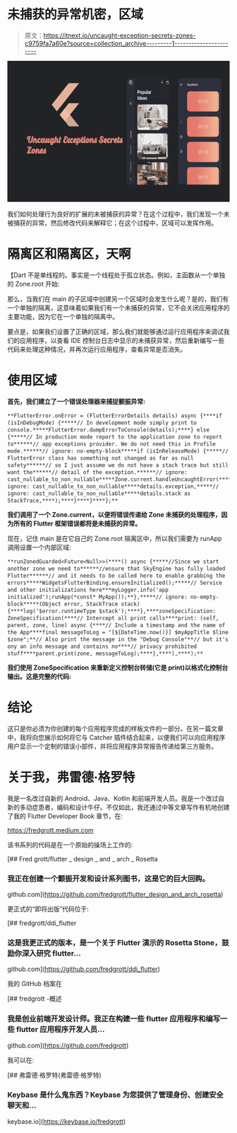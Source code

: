 # 未捕获的异常机密，区域

> 原文：<https://itnext.io/uncaught-exception-secrets-zones-c9759fa7a60e?source=collection_archive---------1----------------------->

![](img/c7a7efd80219999ad91bb4b2eac006ad.png)

我们如何处理行为良好的扩展的未被捕获的异常？在这个过程中，我们发现一个未被捕获的异常，然后修改代码来解释它；在这个过程中，区域可以发挥作用。

# **隔离区和隔离区，天啊**

【Dart 不是单线程的。事实是一个线程处于孤立状态。例如，主函数从一个单独的 Zone.root 开始:

那么，当我们在 main 的子区域中创建另一个区域时会发生什么呢？是的，我们有一个单独的隔离，这意味着如果我们有一个未捕获的异常，它不会关闭应用程序的主要功能，因为它在一个单独的隔离中。

要点是，如果我们设置了正确的区域，那么我们就能够通过运行应用程序来调试我们的应用程序，以查看 IDE 控制台日志中显示的未捕获异常，然后重新编写一些代码来处理这种情况，并再次运行应用程序，查看异常是否消失。

# **使用区域**

**首先，我们建立了一个错误处理器来捕捉颤振异常:**

```
**FlutterError.onError = (FlutterErrorDetails details) async {****if (isInDebugMode) {*****// In development mode simply print to console.*****FlutterError.dumpErrorToConsole(details);****} else {*****// In production mode report to the application zone to report to******// app exceptions provider. We do not need this in Profile mode.******// ignore: no-empty-block*****if (isInReleaseMode) {*****// FlutterError class has something not changed as far as null safety******// so I just assume we do not have a stack trace but still want the******// detail of the exception.******// ignore: cast_nullable_to_non_nullable*****Zone.current.handleUncaughtError(*****// ignore: cast_nullable_to_non_nullable*****details.exception,*****// ignore: cast_nullable_to_non_nullable*****details.stack as StackTrace,****);****}****}****};**
```

**我们调用了一个 Zone.current，以便将错误传递给 Zone 未捕获的处理程序，因为所有的 Flutter 框架错误都将是未捕获的异常。**

现在，记住 main 是在它自己的 Zone.root 隔离区中，所以我们需要为 runApp 调用设置一个内部区域:

```
**runZonedGuarded<Future<Null>>(****() async {*****//Since we start another zone we need to******//ensure that SkyEngine has fully loaded Flutter******// and it needs to be called here to enable grabbing the errors*****WidgetsFlutterBinding.ensureInitialized();*****// Service and other initializations here***myLogger.info('app initialized');runApp(*const* MyApp());**},*****// ignore: no-empty-block*****(Object error, StackTrace stack) {****log('$error.runtimeType $stack');****},****zoneSpecification: ZoneSpecification(****// Intercept all print calls****print: (self, parent, zone, line) async {****// Include a timestamp and the name of the App****final messageToLog = "[${DateTime.now()}] $myAppTitle $line $zone";**// Also print the message in the "Debug Console"**// but it's ony an info message and contains no****// privacy prohibited stuff****parent.print(zone, messageToLog);****},****),****);**
```

**我们使用 ZoneSpecification 来重新定义控制台转储(它是 print)以格式化控制台输出。这是完整的代码:**

# **结论**

这只是你必须为你创建的每个应用程序完成的样板文件的一部分。在另一篇文章中，我将向您展示如何将它与 Catcher 插件结合起来，以便我们可以向应用程序用户显示一个定制的错误小部件，并将应用程序异常报告传递给第三方服务。

# **关于我，弗雷德·格罗特**

我是一名改过自新的 Android、Java、Kotlin 和前端开发人员。我是一个改过自新的多动症患者，编码和设计牛仔。不仅如此，我还通过中等文章写作有机地创建了我的 Flutter Developer Book 章节，在:

https://fredgrott.medium.com

该书系列的代码是在一个原始的操场上工作的:

[](https://github.com/fredgrott/flutter_design_and_arch_rosetta) [## Fred grott/flutter _ design _ and _ arch _ Rosetta

### 我正在创建一个颤振开发和设计系列图书，这是它的巨大回购。

github.com](https://github.com/fredgrott/flutter_design_and_arch_rosetta) 

更正式的“即将出版”代码位于:

[](https://github.com/fredgrott/ddi_flutter) [## fredgrott/ddi_flutter

### 这是我更正式的版本，是一个关于 Flutter 演示的 Rosetta Stone，鼓励你深入研究 flutter…

github.com](https://github.com/fredgrott/ddi_flutter) 

我的 GitHub 档案在

[](https://github.com/fredgrott) [## fredgrott -概述

### 我是创业前端开发设计师。我正在构建一些 flutter 应用程序和编写一些 flutter 应用程序开发人员…

github.com](https://github.com/fredgrott) 

我可以在:

[](https://keybase.io/fredgrott) [## 弗雷德·格罗特(弗雷德·格罗特)

### Keybase 是什么鬼东西？Keybase 为您提供了管理身份、创建安全聊天和…

keybase.io](https://keybase.io/fredgrott)